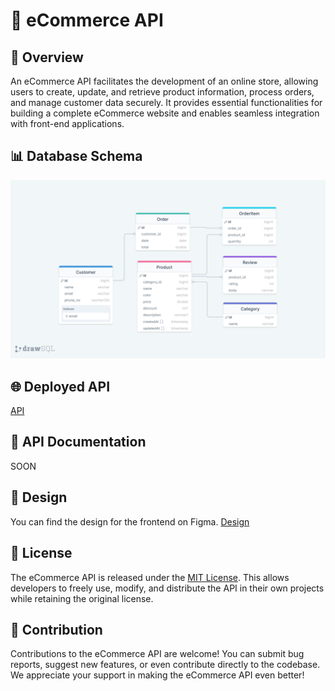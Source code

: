 # 📝 eCommerce API

## 📄 Overview

An eCommerce API facilitates the development of an online store, allowing users to create, update, and retrieve product information, process orders, and manage customer data securely. It provides essential functionalities for building a complete eCommerce website and enables seamless integration with front-end applications.

## 📊 Database Schema

![Database Schema](./docs/schema.png)

## 🌐 Deployed API

[API](https://ecommerce-api-ex6g.onrender.com/test)

## 📎 API Documentation

SOON

## 🎨 Design

You can find the design for the frontend on Figma. [Design](https://www.figma.com/file/bHnMNcAuXI1Zd6lyf6Oj1X/PWA-eCommerce-Theme-(Community)?type=design&node-id=184-0&mode=design&t=YYBh5qmVZNlRpmCM-0)

## 📜 License

The eCommerce API is released under the [MIT License](./LICENSE). This allows developers to freely use, modify, and distribute the API in their own projects while retaining the original license.

## 🤝 Contribution

Contributions to the eCommerce API are welcome! You can submit bug reports, suggest new features, or even contribute directly to the codebase. We appreciate your support in making the eCommerce API even better!
